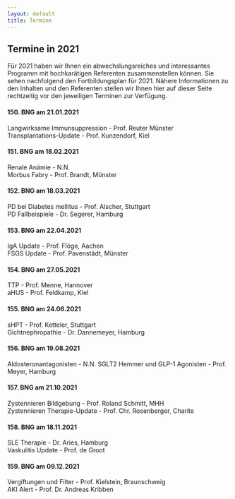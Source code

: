 ```yaml
---
layout: default
title: Termine
---
```

## Termine in 2021

Für 2021 haben wir Ihnen ein abwechslungsreiches und interessantes Programm mit hochkarätigen Referenten zusammenstellen können. Sie sehen nachfolgend den Fortbildungsplan für 2021. Nähere Informationen zu den Inhalten und den Referenten stellen wir Ihnen hier auf dieser Seite rechtzeitig vor den jeweiligen Terminen zur Verfügung.

#### 150. BNG am 21.01.2021  
Langwirksame Immunsuppression - Prof. Reuter Münster  
Transplantations-Update - Prof. Kunzendorf, Kiel  

#### 151. BNG am 18.02.2021  
Renale Anämie - N.N.  
Morbus Fabry - Prof. Brandt, Münster  

#### 152. BNG am 18.03.2021  
PD bei Diabetes mellitus - Prof. Alscher, Stuttgart  
PD Fallbeispiele - Dr. Segerer, Hamburg  	

#### 153. BNG am 22.04.2021  
IgA Update - Prof. Flöge, Aachen  
FSGS Update - Prof. Pavenstädt, Münster  

#### 154. BNG am 27.05.2021  
TTP - Prof. Menne, Hannover  
aHUS - Prof. Feldkamp, Kiel  

#### 155. BNG am 24.06.2021  
sHPT - Prof. Ketteler, Stuttgart  	  
Gichtnephropathie - Dr. Dannemeyer, Hamburg  

#### 156. BNG am 19.08.2021  
Aldosteronantagonisten - N.N.
SGLT2 Hemmer und GLP-1 Agonisten - Prof. Meyer, Hamburg  	

#### 157. BNG am 21.10.2021  
Zystennieren Bildgebung - Prof. Roland Schmitt, MHH  
Zystennieren Therapie-Update - Prof. Chr. Rosenberger, Charite  

#### 158. BNG am 18.11.2021  
SLE Therapie - Dr. Aries, Hamburg  
Vaskulitis Update - Prof. de Groot  

#### 159. BNG am 09.12.2021  
Vergiftungen und Filter - Prof. Kielstein, Braunschweig  
AKI Alert - Prof. Dr. Andreas Kribben  
